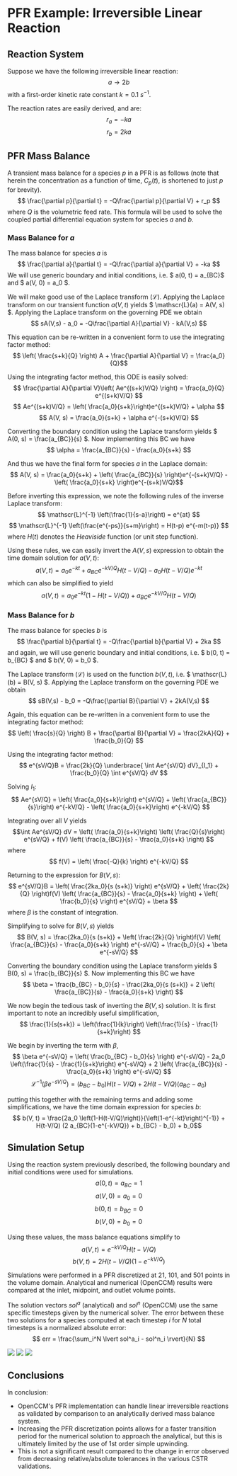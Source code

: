 # PFR Example: Irreversible Linear Reaction

## Reaction System

Suppose we have the following irreversible linear reaction: $$ a \rightarrow 2b $$ with a first-order kinetic rate constant $k = 0.1$ $s^{-1}$.

The reaction rates are easily derived, and are: 
$$ r_a = -k a $$
$$ r_b = 2 k a $$

## PFR Mass Balance

A transient mass balance for a species $p$ in a PFR is as follows (note that herein the concentration as a function of time, $C_p(t)$, is shortened to just $p$ for brevity). 
$$ \frac{\partial p}{\partial t} = -Q\frac{\partial p}{\partial V} + r_p $$ 
where $Q$ is the volumetric feed rate. This formula will be used to solve the coupled partial differential equation system for species $a$ and $b$. 

### Mass Balance for $a$

The mass balance for species $a$ is $$ \frac{\partial a}{\partial t} = -Q\frac{\partial a}{\partial V} + -ka $$
We will use generic boundary and initial conditions, i.e. $ a(0, t) = a_{BC}$ and $ a(V, 0) = a_0 $. 

We will make good use of the Laplace transform ($\mathscr{L}$). Applying the Laplace transform on our transient function $a(V, t)$ yields $ \mathscr{L}(a) = A(V, s) $. Applying the Laplace transform on the governing PDE we obtain $$ sA(V,s) - a_0 = -Q\frac{\partial A}{\partial V} - kA(V,s) $$

This equation can be re-written in a convenient form to use the integrating factor method: $$ \left( \frac{s+k}{Q} \right) A + \frac{\partial A}{\partial V} = \frac{a_0}{Q}$$

Using the integrating factor method, this ODE is easily solved:
$$ \frac{\partial A}{\partial V}\left( Ae^{(s+k)V/Q} \right) = \frac{a_0}{Q} e^{(s+k)V/Q} $$
$$ Ae^{(s+k)V/Q} = \left( \frac{a_0}{s+k}\right)e^{(s+k)V/Q}  + \alpha $$
$$ A(V, s) = \frac{a_0}{s+k} + \alpha e^{-(s+k)V/Q} $$

Converting the boundary condition using the Laplace transform yields $ A(0, s) = \frac{a_{BC}}{s} $.
Now implementing this BC we have 
$$ \alpha = \frac{a_{BC}}{s} - \frac{a_0}{s+k} $$

And thus we have the final form for species $a$ in the Laplace domain:
$$ A(V, s) = \frac{a_0}{s+k} + \left( \frac{a_{BC}}{s} \right)e^{-(s+k)V/Q} - \left( \frac{a_0}{s+k} \right)e^{-(s+k)V/Q}$$

Before inverting this expression, we note the following rules of the inverse Laplace transform:
$$ \mathscr{L}^{-1}  \left(\frac{1}{s-a}\right) = e^{at} $$
$$ \mathscr{L}^{-1} \left(\frac{e^{-ps}}{s+m}\right) = H(t-p) e^{-m(t-p)} $$
where $H(t)$ denotes the *Heaviside* function (or unit step function).

Using these rules, we can easily invert the $A(V, s)$ expression to obtain the time domain solution for $a(V,t)$:
$$ a(V, t) = a_0 e^{-kt} + a_{BC}e^{-kV/Q}H(t-V/Q) - a_0 H(t-V/Q) e^{-kt} $$
which can also be simplified to yield
$$ a(V, t) = a_0 e^{-kt}(1-H(t-V/Q)) + a_{BC}e^{-kV/Q}H(t-V/Q) $$

### Mass Balance for $b$

The mass balance for species $b$ is 
$$ \frac{\partial b}{\partial t} = -Q\frac{\partial b}{\partial V} + 2ka $$
and again, we will use generic boundary and initial conditions, i.e. $ b(0, t) = b_{BC} $ and $ b(V, 0) = b_0 $.

The Laplace transform ($\mathscr{L}$) is used on the function $b(V, t)$, i.e. $ \mathscr{L}(b) = B(V, s) $.
Applying the Laplace transform on the governing PDE we obtain 
$$ sB(V,s) - b_0 = -Q\frac{\partial B}{\partial V} + 2kA(V,s) $$

Again, this equation can be re-written in a convenient form to use the integrating factor method:
$$ \left( \frac{s}{Q} \right) B + \frac{\partial B}{\partial V} = \frac{2kA}{Q} + \frac{b_0}{Q} $$

Using the integrating factor method:
$$ e^{sV/Q}B = \frac{2k}{Q} \underbrace{ \int Ae^{sV/Q} dV}_{I_1} + \frac{b_0}{Q} \int e^{sV/Q} dV $$

Solving $I_1$:
$$ Ae^{sV/Q} = \left( \frac{a_0}{s+k}\right) e^{sV/Q} + \left( \frac{a_{BC}}{s}\right) e^{-kV/Q}  - \left( \frac{a_0}{s+k}\right) e^{-kV/Q} $$

Integrating over all $V$ yields 
$$\int Ae^{sV/Q} dV = \left( \frac{a_0}{s+k}\right) \left( \frac{Q}{s}\right) e^{sV/Q} + f(V) \left( \frac{a_{BC}}{s} - \frac{a_0}{s+k} \right) $$
where
$$ f(V) = \left( \frac{-Q}{k} \right) e^{-kV/Q} $$

Returning to the expression for $B(V, s)$:
$$ e^{sV/Q}B = \left( \frac{2ka_0}{s (s+k)} \right) e^{sV/Q} + \left( \frac{2k}{Q} \right)f(V) \left( \frac{a_{BC}}{s} - \frac{a_0}{s+k} \right) + \left( \frac{b_0}{s}  \right) e^{sV/Q} + \beta $$
where $\beta$ is the constant of integration. 

Simplifying to solve for $B(V, s)$ yields
$$ B(V, s) = \frac{2ka_0}{s (s+k)} + \left( \frac{2k}{Q} \right)f(V) \left( \frac{a_{BC}}{s} - \frac{a_0}{s+k} \right) e^{-sV/Q} + \frac{b_0}{s} + \beta e^{-sV/Q} $$

Converting the boundary condition using the Laplace transform yields $ B(0, s) = \frac{b_{BC}}{s} $.
Now implementing this BC we have 
$$ \beta = \frac{b_{BC} - b_0}{s} - \frac{2ka_0}{s (s+k)} + 2 \left( \frac{a_{BC}}{s} - \frac{a_0}{s+k} \right) $$

We now begin the tedious task of inverting the $B(V, s)$ solution.
It is first important to note an incredibly useful simplification,
$$ \frac{1}{s(s+k)} = \left(\frac{1}{k}\right) \left(\frac{1}{s} - \frac{1}{s+k}\right) $$

We begin by inverting the term with $\beta$, 
$$ \beta e^{-sV/Q} = \left( \frac{b_{BC} - b_0}{s} \right) e^{-sV/Q} - 2a_0 \left(\frac{1}{s} - \frac{1}{s+k}\right) e^{-sV/Q} +  2 \left( \frac{a_{BC}}{s} - \frac{a_0}{s+k} \right) e^{-sV/Q} $$
$$ \mathscr{L}^{-1} (\beta e^{-sV/Q}) = (b_{BC}-b_0)H(t-V/Q) + 2H(t-V/Q) (a_{BC}-a_0) $$

putting this together with the remaining terms and adding some simplifications, we have the time domain expression for species $b$:
$$ b(V, t) = \frac{2a_0 \left(1-H(t-V/Q)\right)}{\left(1-e^{-kt}\right)^{-1}} + H(t-V/Q) (2 a_{BC}(1-e^{-kV/Q}) + b_{BC} - b_0) + b_0$$

## Simulation Setup

Using the reaction system previously described, the following boundary and initial conditions were used for simulations. 
$$ a(0, t) = a_{BC} = 1 $$
$$ a(V, 0) = a_0 = 0 $$
$$ b(0, t) = b_{BC} = 0 $$
$$ b(V, 0) = b_0 = 0 $$

Using these values, the mass balance equations simplify to 
$$ a(V, t) = e^{-kV/Q}H(t-V/Q) $$
$$ b(V, t) = 2 H(t-V/Q) (1-e^{-kV/Q}) $$

Simulations were performed in a PFR discretized at 21, 101, and 501 points in the volume domain. 
Analytical and numerical (OpenCCM) results were compared at the inlet, midpoint, and outlet volume points. 

The solution vectors $sol^a$ (analytical) and $sol^n$ (OpenCCM) use the same specific timesteps given by the numerical solver.
The error between these two solutions for a species computed at each timestep $i$ for $N$ total timesteps is a normalized absolute error:
$$ err = \frac{\sum_i^N \lvert sol^a_i - sol^n_i \rvert}{N} $$

![](pfr_outlet_21_points.png)
![](pfr_outlet_101_points.png)
![](pfr_outlet_501_points.png)

## Conclusions

In conclusion:
* OpenCCM's PFR implementation can handle linear irreversible reactions as validated by comparison to an analytically derived mass balance system. 
* Increasing the PFR discretization points allows for a faster transition period for the numerical solution to approach the analytical, but this is ultimately limited by the use of 1st order simple upwinding. 
* This is not a significant result compared to the change in error observed from decreasing relative/absolute tolerances in the various CSTR validations. 
